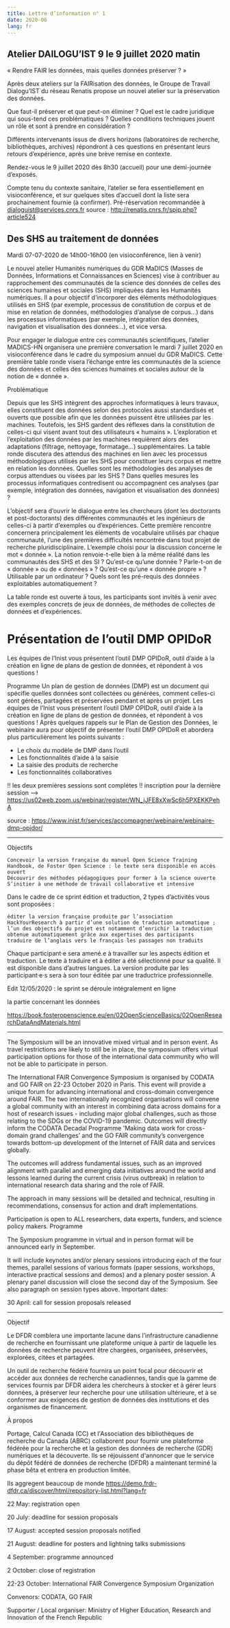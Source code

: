 ```yaml
---
title: Lettre d’information n° 1 
date: 2020-06
lang: fr
---
```


## Atelier DAILOGU’IST 9 le 9 juillet 2020 matin

« Rendre FAIR les données, mais quelles données préserver ? »

Après deux ateliers sur la FAIRisation des données, le Groupe de Travail Dialogu’IST du réseau Renatis propose un nouvel atelier sur la préservation des données.

Que faut-il préserver et que peut-on éliminer ? Quel est le cadre juridique qui sous-tend ces problématiques ? Quelles conditions techniques jouent un rôle et sont à prendre en considération ?

Différents intervenants issus de divers horizons (laboratoires de recherche, bibliothèques, archives) répondront à ces questions en présentant leurs retours d’expérience, après une brève remise en contexte.

Rendez-vous le 9 juillet 2020 dès 8h30 (accueil) pour une demi-journée d’exposés.

Compte tenu du contexte sanitaire, l’atelier se fera essentiellement en visioconférence, et sur quelques sites d’accueil dont la liste sera prochainement fournie (à confirmer). Pré-réservation recommandée à dialoguist@services.cnrs.fr
source : <http://renatis.cnrs.fr/spip.php?article524>

## Des SHS au traitement de données

Mardi 07-07-2020 de 14h00-16h00 (en visioconférence, lien à venir)

 

Le nouvel atelier Humanités numériques du GDR MaDICS (Masses de Données, Informations et Connaissances en Sciences) vise à contribuer au rapprochement des communautés de la science des données de celles des sciences humaines et sociales (SHS) impliquées dans les Humanités numériques. Il a pour objectif d’incorporer des éléments méthodologiques utilisés en SHS (par exemple, processus de constitution de corpus et de mise en relation de données, méthodologies d’analyse de corpus…) dans les processus informatiques (par exemple, intégration des données, navigation et visualisation des données…), et vice versa.

Pour engager le dialogue entre ces communautés scientifiques, l’atelier MADICS-HN organisera une première conversation le mardi 7 juillet 2020 en visioconférence dans le cadre du symposium annuel du GDR MaDICS. Cette première table ronde visera l’échange entre les communautés de la science des données et celles des sciences humaines et sociales autour de la notion de « donnée ».

 

Problématique

Depuis que les SHS intègrent des approches informatiques à leurs travaux, elles constituent des données selon des protocoles aussi standardisés et ouverts que possible afin que les données puissent être utilisées par les machines. Toutefois, les SHS gardent des réflexes dans la constitution de celles-ci qui visent avant tout des utilisateurs « humains ». L’exploration et l’exploitation des données par les machines requièrent alors des adaptations (filtrage, nettoyage, formatage...) supplémentaires. La table ronde discutera des attendus des machines en lien avec les processus méthodologiques utilisés par les SHS pour constituer leurs corpus et mettre en relation les données. Quelles sont les méthodologies des analyses de corpus attendues ou visées par les SHS ? Dans quelles mesures les processus informatiques contredisent ou accompagnent ces analyses (par exemple, intégration des données, navigation et visualisation des données) ?

L’objectif sera d’ouvrir le dialogue entre les chercheurs (dont les doctorants et post-doctorants) des différentes communautés et les ingénieurs de celles-ci à partir d’exemples ou d’expériences. Cette première rencontre concernera principalement les éléments de vocabulaire utilisés par chaque communauté, l’une des premières difficultés rencontrée dans tout projet de recherche pluridisciplinaire. L’exemple choisi pour la discussion concerne le mot « donnée ». La notion renvoie-t-elle bien à la même réalité dans les communautés des SHS et des SI ? Qu’est-ce qu’une donnée ? Parle-t-on de « donnée » ou de « données » ? Qu’est-ce qu’une « donnée propre » ? Utilisable par un ordinateur ? Quels sont les pré-requis des données exploitables automatiquement ?

La table ronde est ouverte à tous, les participants sont invités à venir avec des exemples concrets de jeux de données, de méthodes de collectes de données et d’expériences.

# Présentation de l’outil DMP OPIDoR

Les équipes de l’Inist vous présentent l’outil DMP OPIDoR, outil d’aide à la création en ligne de plans de gestion de données, et répondent à vos questions !

Programme
Un plan de gestion de données (DMP) est un document qui spécifie quelles données sont collectées ou générées, comment celles-ci sont gérées, partagées et préservées pendant et après un projet. Les équipes de l’Inist vous présentent l’outil DMP OPIDoR, outil d’aide à la création en ligne de plans de gestion de données, et répondent à vos questions !   Après quelques rappels sur le Plan de Gestion des Données, le webinaire aura pour objectif de présenter l’outil DMP OPIDoR et abordera plus particulièrement les points suivants :

- Le choix du modèle de DMP dans l’outil
- Les fonctionnalités d’aide à la saisie
- La saisie des produits de recherche
- Les fonctionnalités collaboratives

 !! les deux premières sessions sont complétes !!
inscription pour la dernière session --> <https://us02web.zoom.us/webinar/register/WN_jJFE8xXwSc6h5PXEKKPehA>

source : <https://www.inist.fr/services/accompagner/webinaire/webinaire-dmp-opidor/>

**************************************************************************************

Objectifs

    Concevoir la version française du manuel Open Science Training Handbook, de Foster Open Science : le texte sera disponible en accès ouvert
    Découvrir des méthodes pédagogiques pour former à la science ouverte
    S’initier à une méthode de travail collaborative et intensive

Dans le cadre de ce sprint édition et traduction, 2 types d’activités vous sont proposées : 

    éditer la version française produite par l’association HackYourResearch à partir d’une solution de traduction automatique ; l’un des objectifs du projet est notamment d’enrichir la traduction obtenue automatiquement grâce aux expertises des participants
    traduire de l’anglais vers le français les passages non traduits

Chaque participant·e sera amené.e à travailler sur les aspects édition et traduction. Le texte à traduire et à éditer a été sélectionné pour sa qualité. Il est disponible dans d’autres langues. La version produite par les participant·e·s sera à son tour éditée par une traductrice professionnelle.

Edit 12/05/2020 : le sprint se déroule intégralement en ligne

la partie concernant les données

<https://book.fosteropenscience.eu/en/02OpenScienceBasics/02OpenResearchDataAndMaterials.html>

**************************************************************************************

The Symposium will be an innovative mixed virtual and in person event. As travel restrictions are likely to still be in place, the symposium offers virtual participation options for those of the international data community who will not be able to participate in person. 

The International FAIR Convergence Symposium is organised by CODATA and GO FAIR on 22-23 October 2020 in Paris. This event will provide a unique forum for advancing international and cross-domain convergence around FAIR. The two internationally recognized organisations will convene a global community with an interest in combining data across domains for a host of research issues - including major global challenges, such as those relating to the SDGs or the COVID-19 pandemic. Outcomes will directly inform the CODATA Decadal Programme 'Making data work for cross-domain grand challenges’ and the GO FAIR community’s convergence towards bottom-up development of the Internet of FAIR data and services globally. 

The outcomes will address fundamental issues, such as an improved alignment with parallel and emerging data initiatives around the world and lessons learned during the current crisis (virus outbreak) in relation to international research data sharing and the role of FAIR.

The approach in many sessions will be detailed and technical, resulting in recommendations, consensus for action and draft implementations. 

Participation is open to ALL researchers, data experts, funders, and science policy makers.
Programme

The Symposium programme in virtual and in person format will be announced early in September. 

It will include keynotes and/or plenary sessions introducing each of the four themes, parallel sessions of various formats (paper sessions, workshops, interactive practical sessions and demos) and a plenary poster session. A plenary panel discussion will close the second day of the Symposium. See also paragraph on session types above. 
Important dates:

30 April: call for session proposals released

**************************************************************************************

Objectif

Le DFDR comblera une importante lacune dans l’infrastructure canadienne de recherche en fournissant une plateforme unique à partir de laquelle les données de recherche peuvent être chargées, organisées, préservées, explorées, citées et partagées.

Un outil de recherche fédéré fournira un point focal pour découvrir et accéder aux données de recherche canadiennes, tandis que la gamme de services fournis par DFDR aidera les chercheurs à stocker et à gérer leurs données, à préserver leur recherche pour une utilisation ultérieure, et à se conformer aux exigences de gestion de données des institutions et des organismes de financement.

À propos

Portage, Calcul Canada (CC) et l'Association des bibliothèques de recherche du Canada (ABRC) collaborent pour fournir une plateforme fédérée pour la recherche et la gestion des données de recherche (GDR) numériques et la découverte. Ils se réjouissent d'annoncer que le service du dépôt fédéré de données de recherche (DFDR) a maintenant terminé la phase bêta et entrera en production limitée.

Ils aggregent beaucoup de monde
<https://demo.frdr-dfdr.ca/discover/html/repository-list.html?lang=fr>


22 May: registration open

20 July: deadline for session proposals

17 August: accepted session proposals notified

21 August: deadline for posters and lightning talks submissions

4 September: programme announced

2 October: close of registration

22-23 October: International FAIR Convergence Symposium
Organization

Convenors: CODATA, GO FAIR

Supporter / Local organiser:  Ministry of Higher Education, Research and Innovation of the French Republic
